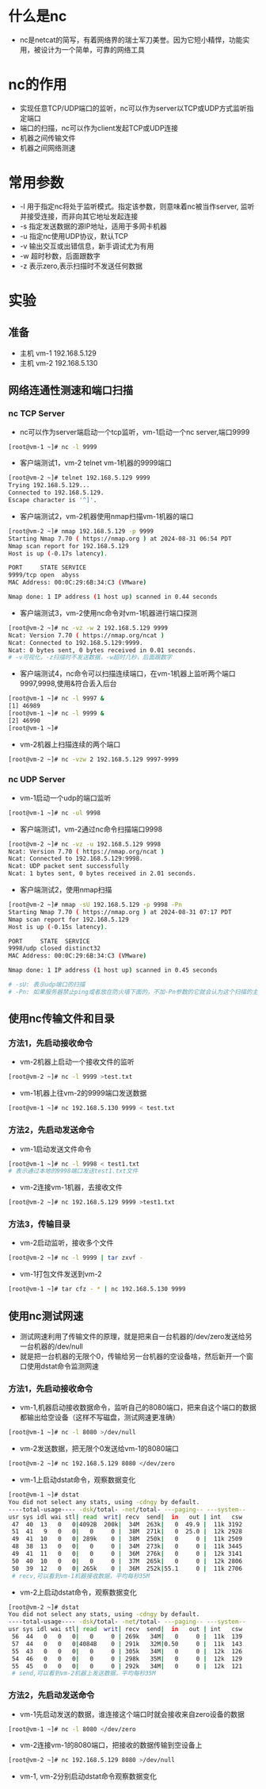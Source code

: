 # 什么是nc

- nc是netcat的简写，有着网络界的瑞士军刀美誉。因为它短小精悍，功能实用，被设计为一个简单，可靠的网络工具

# nc的作用

- 实现任意TCP/UDP端口的监听，nc可以作为server以TCP或UDP方式监听指定端口
- 端口的扫描，nc可以作为client发起TCP或UDP连接
- 机器之间传输文件
- 机器之间网络测速

# 常用参数

- -l   用于指定nc将处于监听模式。指定该参数，则意味着nc被当作server, 监听并接受连接，而非向其它地址发起连接
- -s 指定发送数据的源IP地址，适用于多网卡机器
- -u 指定nc使用UDP协议，默认TCP
- -v 输出交互或出错信息，新手调试尤为有用
- -w 超时秒数，后面跟数字
- -z 表示zero,表示扫描时不发送任何数据

# 实验

## 准备

- 主机 vm-1 192.168.5.129
- 主机 vm-2 192.168.5.130

## 网络连通性测速和端口扫描

### nc TCP Server

- nc可以作为server端启动一个tcp监听，vm-1启动一个nc server,端口9999

```bash
[root@vm-1 ~]# nc -l 9999
```

-  客户端测试1，vm-2 telnet vm-1机器的9999端口

```bash
[root@vm-2 ~]# telnet 192.168.5.129 9999
Trying 192.168.5.129...
Connected to 192.168.5.129.
Escape character is '^]'.
```

- 客户端测试2，vm-2机器使用nmap扫描vm-1机器的端口

```bash
[root@vm-2 ~]# nmap 192.168.5.129 -p 9999
Starting Nmap 7.70 ( https://nmap.org ) at 2024-08-31 06:54 PDT
Nmap scan report for 192.168.5.129
Host is up (-0.17s latency).

PORT     STATE SERVICE
9999/tcp open  abyss
MAC Address: 00:0C:29:6B:34:C3 (VMware)

Nmap done: 1 IP address (1 host up) scanned in 0.44 seconds
```

- 客户端测试3，vm-2使用nc命令对vm-1机器进行端口探测

```bash
[root@vm-2 ~]# nc -vz -w 2 192.168.5.129 9999
Ncat: Version 7.70 ( https://nmap.org/ncat )
Ncat: Connected to 192.168.5.129:9999.
Ncat: 0 bytes sent, 0 bytes received in 0.01 seconds.
# -v可视化，-z扫描时不发送数据，-w超时几秒，后面跟数字
```

- 客户端测试4，nc命令可以扫描连续端口，在vm-1机器上监听两个端口9997,9998,使用&符合丢入后台

```bash
[root@vm-1 ~]# nc -l 9997 &
[1] 46989
[root@vm-1 ~]# nc -l 9999 &
[2] 46990
[root@vm-1 ~]#
```

- vm-2机器上扫描连续的两个端口

```bash
[root@vm-2 ~]# nc -vzw 2 192.168.5.129 9997-9999
```

### nc UDP Server

- vm-1启动一个udp的端口监听

```bash
[root@vm-1 ~]# nc -ul 9998
```

- 客户端测试1，vm-2通过nc命令扫描端口9998

```bash
[root@vm-2 ~]# nc -vz -u 192.168.5.129 9998
Ncat: Version 7.70 ( https://nmap.org/ncat )
Ncat: Connected to 192.168.5.129:9998.
Ncat: UDP packet sent successfully
Ncat: 1 bytes sent, 0 bytes received in 2.01 seconds.
```

- 客户端测试2，使用nmap扫描

```bash
[root@vm-2 ~]# nmap -sU 192.168.5.129 -p 9998 -Pn
Starting Nmap 7.70 ( https://nmap.org ) at 2024-08-31 07:17 PDT
Nmap scan report for 192.168.5.129
Host is up (-0.15s latency).

PORT     STATE  SERVICE
9998/udp closed distinct32
MAC Address: 00:0C:29:6B:34:C3 (VMware)

Nmap done: 1 IP address (1 host up) scanned in 0.45 seconds

# -sU: 表示udp端口的扫描
# -Pn: 如果服务器禁止ping或者放在防火墙下面的，不加-Pn参数的它就会认为这个扫描的主机不存活就不会进行扫描了
```

## 使用nc传输文件和目录

### 方法1，先启动接收命令

- vm-2机器上启动一个接收文件的监听

```bash
[root@vm-2 ~]# nc -l 9999 >test.txt
```

- vm-1机器上往vm-2的9999端口发送数据

```bash
[root@vm-1 ~]# nc 192.168.5.130 9999 < test.txt
```

### 方法2，先启动发送命令

- vm-1启动发送文件命令

```bash
[root@vm-1 ~]# nc -l 9998 < test1.txt
# 表示通过本地的9998端口发送test1.txt文件
```

- vm-2连接vm-1机器，去接收文件

```bash
[root@vm-2 ~]# nc 192.168.5.129 9999 >test1.txt
```

### 方法3，传输目录

- vm-2启动监听，接收多个文件

```bash
[root@vm-2 ~]# nc -l 9999 | tar zxvf -
```

- vm-1打包文件发送到vm-2

```bash
[root@vm-1 ~]# tar cfz - * | nc 192.168.5.130 9999
```

## 使用nc测试网速

- 测试网速利用了传输文件的原理，就是把来自一台机器的/dev/zero发送给另一台机器的/dev/null
- 就是把一台机器的无限个0，传输给另一台机器的空设备啥，然后新开一个窗口使用dstat命令监测网速

### 方法1，先启动接收命令

- vm-1,机器启动接收数据命令，监听自己的8080端口，把来自这个端口的数据都输出给空设备（这样不写磁盘，测试网速更准确）

```bash
[root@vm-1 ~]# nc -l 8080 >/dev/null
```

- vm-2发送数据，把无限个0发送给vm-1的8080端口

```bash
[root@vm-2 ~]# nc 192.168.5.129 8080 </dev/zero
```

- vm-1上启动dstat命令，观察数据变化

```bash
[root@vm-1 ~]# dstat
You did not select any stats, using -cdngy by default.
----total-usage---- -dsk/total- -net/total- ---paging-- ---system--
usr sys idl wai stl| read  writ| recv  send|  in   out | int   csw
 47  40  13   0   0|4092B  200k|  34M  263k|   0  49.9 |  11k 3192
 51  41   9   0   0|   0     0 |  38M  271k|   0  25.0 |  12k 2928
 49  41  10   0   0| 289k    0 |  38M  250k|   0     0 |  11k 2509
 48  38  13   0   0|   0     0 |  34M  273k|   0     0 |  11k 3445
 49  41  11   0   0|   0     0 |  36M  276k|   0     0 |  12k 3141
 50  40  10   0   0|   0     0 |  37M  265k|   0     0 |  12k 2806
 50  39  12   0   0| 265k    0 |  36M  252k|55.1     0 |  11k 2706
 # recv,可以看到vm-1机器接收数据，平均每秒35M
```

- vm-2上启动dstat命令，观察数据变化

```bash
[root@vm-2 ~]# dstat
You did not select any stats, using -cdngy by default.
----total-usage---- -dsk/total- -net/total- ---paging-- ---system--
usr sys idl wai stl| read  writ| recv  send|  in   out | int   csw
 56  44   0   0   0|   0     0 | 269k   34M|   0     0 |  11k  139
 57  44   0   0   0|4084B    0 | 291k   32M|0.50     0 |  11k  143
 55  43   0   0   0|   0     0 | 305k   34M|   0     0 |  12k  126
 54  46   0   0   0|   0     0 | 298k   35M|   0     0 |  12k  129
 55  45   0   0   0|   0     0 | 292k   34M|   0     0 |  12k  121
 # send,可以看到vm-2机器上发送数据，平均每秒35M
```

### 方法2，先启动发送命令

- vm-1先启动发送的数据，谁连接这个端口时就会接收来自zero设备的数据

```bash
[root@vm-1 ~]# nc -l 8080 </dev/zero
```

- vm-2连接vm-1的8080端口，把接收的数据传输到空设备上

```bash
[root@vm-2 ~]# nc 192.168.5.129 8080 >/dev/null
```

- vm-1, vm-2分别启动dstat命令观察数据变化